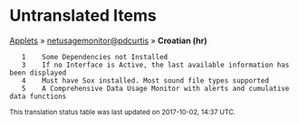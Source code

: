 # Untranslated Items
[Applets](../../../README.md) &#187; [netusagemonitor@pdcurtis](../README.md) &#187; **Croatian (hr)**

       1	Some Dependencies not Installed
       3	If no Interface is Active, the last available information has been displayed
       4	Must have Sox installed. Most sound file types supported
       5	A Comprehensive Data Usage Monitor with alerts and cumulative data functions

<sup>This translation status table was last updated on 2017-10-02, 14:37 UTC.</sup>
